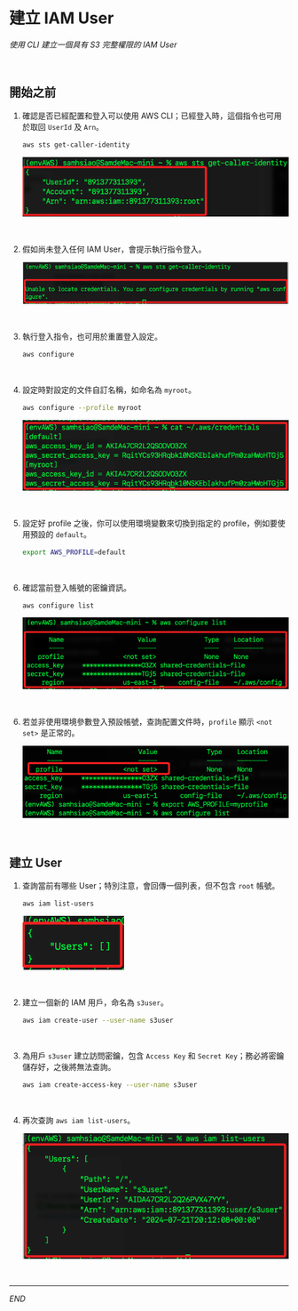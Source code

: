 # 建立 IAM User

_使用 CLI 建立一個具有 S3 完整權限的 IAM User_

<br>

## 開始之前

1. 確認是否已經配置和登入可以使用 AWS CLI；已經登入時，這個指令也可用於取回 `UserId` 及 `Arn`。

    ```bash
    aws sts get-caller-identity
    ```

    ![](images/img_04.png)

<br>

2. 假如尚未登入任何 IAM User，會提示執行指令登入。

    ![](images/img_03.png)

<br>

3. 執行登入指令，也可用於重置登入設定。

    ```bash
    aws configure
    ```

<br>

4. 設定時對設定的文件自訂名稱，如命名為 `myroot`。

    ```bash
    aws configure --profile myroot
    ```

    ![](images/img_07.png)

<br>

5. 設定好 profile 之後，你可以使用環境變數來切換到指定的 profile，例如要使用預設的 `default`。

    ```bash
    export AWS_PROFILE=default
    ```

<br>

6. 確認當前登入帳號的密鑰資訊。

    ```bash
    aws configure list
    ```

    ![](images/img_05.png)

<br>

6. 若並非使用環境參數登入預設帳號，查詢配置文件時，`profile` 顯示 `<not set>` 是正常的。

    ![](images/img_06.png)

<br>

## 建立 User

1. 查詢當前有哪些 User；特別注意，會回傳一個列表，但不包含 `root` 帳號。

    ```bash
    aws iam list-users
    ```

    ![](images/img_08.png)

<br>

2. 建立一個新的 IAM 用戶，命名為 `s3user`。

    ```bash
    aws iam create-user --user-name s3user
    ```

<br>

3. 為用戶 `s3user` 建立訪問密鑰，包含 `Access Key` 和 `Secret Key`；務必將密鑰儲存好，之後將無法查詢。

    ```bash
    aws iam create-access-key --user-name s3user
    ```

<br>

4. 再次查詢 `aws iam list-users`。

    ![](images/img_09.png)

<br>

___

_END_